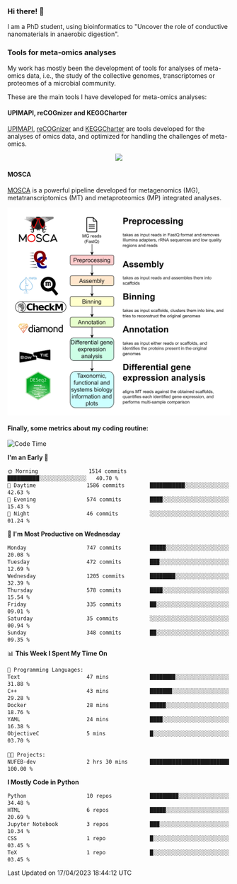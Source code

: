 ### Hi there! 👋

I am a PhD student, using bioinformatics to "Uncover the role of conductive nanomaterials in anaerobic digestion".

### Tools for meta-omics analyses

My work has mostly been the development of tools for analyses of meta-omics data, i.e., the study of the collective genomes, transcriptomes or proteomes of a microbial community.

These are the main tools I have developed for meta-omics analyses:

#### UPIMAPI, reCOGnizer and KEGGCharter

[UPIMAPI](https://github.com/iquasere/UPIMAPI), [reCOGnizer](https://github.com/iquasere/reCOGnizer) and [KEGGCharter](https://github.com/iquasere/KEGGCharter) are tools developed for the analyses of omics data, and optimized for handling the challenges of meta-omics.

<p align="center">
    <img src="assets/annotation_paper.png">
</p>

#### MOSCA

[MOSCA](https://github.com/iquasere/MOSCA) is a powerful pipeline developed for metagenomics (MG), metatranscriptomics (MT) and metaproteomics (MP) integrated analyses.

<p align="center">
    <img src="assets/mosca_workflow.png" align="center" width="700">
</p>


#### Finally, some metrics about my coding routine:

<!--START_SECTION:waka-->
![Code Time](http://img.shields.io/badge/Code%20Time-550%20hrs%2027%20mins-blue)

**I'm an Early 🐤** 

```text
🌞 Morning                1514 commits        ██████████░░░░░░░░░░░░░░░   40.70 % 
🌆 Daytime                1586 commits        ███████████░░░░░░░░░░░░░░   42.63 % 
🌃 Evening                574 commits         ████░░░░░░░░░░░░░░░░░░░░░   15.43 % 
🌙 Night                  46 commits          ░░░░░░░░░░░░░░░░░░░░░░░░░   01.24 % 
```
📅 **I'm Most Productive on Wednesday** 

```text
Monday                   747 commits         █████░░░░░░░░░░░░░░░░░░░░   20.08 % 
Tuesday                  472 commits         ███░░░░░░░░░░░░░░░░░░░░░░   12.69 % 
Wednesday                1205 commits        ████████░░░░░░░░░░░░░░░░░   32.39 % 
Thursday                 578 commits         ████░░░░░░░░░░░░░░░░░░░░░   15.54 % 
Friday                   335 commits         ██░░░░░░░░░░░░░░░░░░░░░░░   09.01 % 
Saturday                 35 commits          ░░░░░░░░░░░░░░░░░░░░░░░░░   00.94 % 
Sunday                   348 commits         ██░░░░░░░░░░░░░░░░░░░░░░░   09.35 % 
```


📊 **This Week I Spent My Time On** 

```text
💬 Programming Languages: 
Text                     47 mins             ████████░░░░░░░░░░░░░░░░░   31.88 % 
C++                      43 mins             ███████░░░░░░░░░░░░░░░░░░   29.28 % 
Docker                   28 mins             █████░░░░░░░░░░░░░░░░░░░░   18.76 % 
YAML                     24 mins             ████░░░░░░░░░░░░░░░░░░░░░   16.38 % 
ObjectiveC               5 mins              █░░░░░░░░░░░░░░░░░░░░░░░░   03.70 % 

🐱‍💻 Projects: 
NUFEB-dev                2 hrs 30 mins       █████████████████████████   100.00 % 
```

**I Mostly Code in Python** 

```text
Python                   10 repos            █████████░░░░░░░░░░░░░░░░   34.48 % 
HTML                     6 repos             █████░░░░░░░░░░░░░░░░░░░░   20.69 % 
Jupyter Notebook         3 repos             ███░░░░░░░░░░░░░░░░░░░░░░   10.34 % 
CSS                      1 repo              █░░░░░░░░░░░░░░░░░░░░░░░░   03.45 % 
TeX                      1 repo              █░░░░░░░░░░░░░░░░░░░░░░░░   03.45 % 
```




 Last Updated on 17/04/2023 18:44:12 UTC
<!--END_SECTION:waka-->
